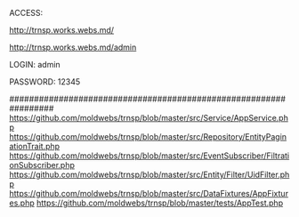 
ACCESS:


http://trnsp.works.webs.md/

http://trnsp.works.webs.md/admin


LOGIN: admin

PASSWORD: 12345


#################################################################
https://github.com/moldwebs/trnsp/blob/master/src/Service/AppService.php
https://github.com/moldwebs/trnsp/blob/master/src/Repository/EntityPaginationTrait.php
https://github.com/moldwebs/trnsp/blob/master/src/EventSubscriber/FiltrationSubscriber.php
https://github.com/moldwebs/trnsp/blob/master/src/Entity/Filter/UidFilter.php
https://github.com/moldwebs/trnsp/blob/master/src/DataFixtures/AppFixtures.php
https://github.com/moldwebs/trnsp/blob/master/tests/AppTest.php
